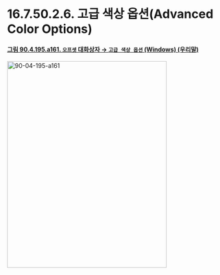 # 16.7.50.2.6. 고급 색상 옵션(Advanced Color Options)

<a id="90-04-195-a161"></a>

#### [그림 90.4.195.a161. `오프셋` 대화상자 → `고급 색상 옵션` (Windows) (우리말)](./90-04-0195-offset.md#90-04-195-a161)
<img width="372" height="482" alt="90-04-195-a161" src="https://github.com/user-attachments/assets/9e2889e2-d85b-42cd-b902-c0cdf1e5e01f" />